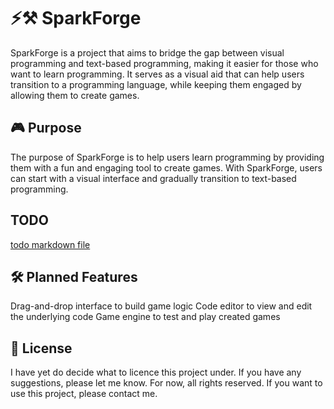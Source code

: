 # ⚡⚒️ SparkForge
SparkForge is a project that aims to bridge the gap between visual programming and text-based programming, making it easier for those who want to learn programming. It serves as a visual aid that can help users transition to a programming language, while keeping them engaged by allowing them to create games.

## 🎮 Purpose
The purpose of SparkForge is to help users learn programming by providing them with a fun and engaging tool to create games. With SparkForge, users can start with a visual interface and gradually transition to text-based programming.

## TODO
[todo markdown file](TODO.md)

## 🛠️ Planned Features
Drag-and-drop interface to build game logic
Code editor to view and edit the underlying code
Game engine to test and play created games

## 📝 License
I have yet do decide what to licence this project under. If you have any suggestions, please let me know. For now, all rights reserved. If you want to use this project, please contact me.
